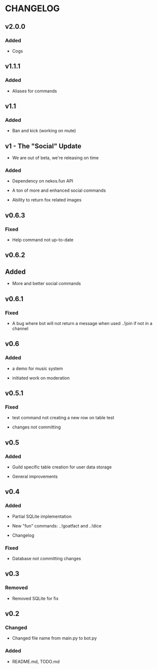 # CHANGELOG

## v2.0.0

### Added

- Cogs

## v1.1.1

### Added

- Aliases for commands
## v1.1 

### Added

- Ban and kick (working on mute)

## v1 - The "Social" Update

- We are out of beta, we're releasing on time

### Added

- Dependency on nekos.fun API

- A ton of more and enhanced social commands

- Ability to return fox related images

## v0.6.3

### Fixed

- Help command not up-to-date

## v0.6.2

## Added

- More and better social commands

## v0.6.1

### Fixed

- A bug where bot will not return a message when used ..!join if not in a channel

## v0.6

### Added

- a demo for music system

- initiated work on moderation

## v0.5.1

### Fixed

- test command not creating a new row on table test

- changes not committing

## v0.5

### Added

- Guild specific table creation for user data storage

- General improvements

## v0.4

### Added

- Partial SQLite implementation

- New "fun" commands: ..!goatfact and ..!dice

- Changelog

### Fixed

- Database not committing changes

## v0.3

### Removed

- Removed SQLite for fix

## v0.2

### Changed

- Changed file name from main.py to bot.py

### Added

- README.md, TODO.md
